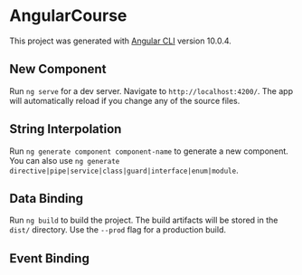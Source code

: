 # AngularCourse

This project was generated with [Angular CLI](https://github.com/angular/angular-cli) version 10.0.4.

## New Component

Run `ng serve` for a dev server. Navigate to `http://localhost:4200/`. The app will automatically reload if you change any of the source files.

## String Interpolation

Run `ng generate component component-name` to generate a new component. You can also use `ng generate directive|pipe|service|class|guard|interface|enum|module`.

## Data Binding

Run `ng build` to build the project. The build artifacts will be stored in the `dist/` directory. Use the `--prod` flag for a production build.

## Event Binding

